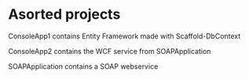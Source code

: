 # Asorted projects

ConsoleApp1 contains Entity Framework made with Scaffold-DbContext

ConsoleApp2 contains the WCF service from SOAPApplication

SOAPApplication contains a SOAP webservice
